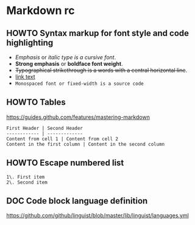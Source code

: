 # Markdown rc

## HOWTO Syntax markup for font style and code highlighting

* *Emphasis* or _italic type is a cursive font_.
* **Strong emphasis** or __boldface font weight__.
* ~~Typographical strikethrough is a words with a central horizontal line~~.
* [link text](https://your.tld/your/link/url)
* `Monospaced font or fixed-width is a source code`

## HOWTO Tables

<https://guides.github.com/features/mastering-markdown>

    First Header | Second Header
    ------------ | -------------
    Content from cell 1 | Content from cell 2
    Content in the first column | Content in the second column

## HOWTO Escape numbered list

    1\. First item
    2\. Second item

## DOC Code block language definition

https://github.com/github/linguist/blob/master/lib/linguist/languages.yml
